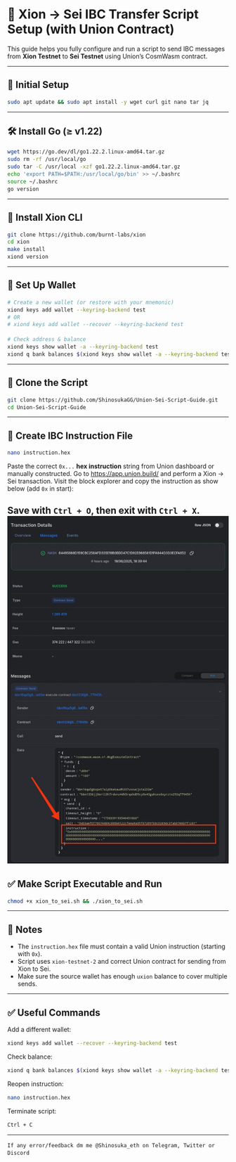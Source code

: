 # 🌉 Xion → Sei IBC Transfer Script Setup (with Union Contract)

This guide helps you fully configure and run a script to send IBC messages from **Xion Testnet** to **Sei Testnet** using Union’s CosmWasm contract.

---

## 🚀 Initial Setup

```bash
sudo apt update && sudo apt install -y wget curl git nano tar jq
```

---

## 🛠 Install Go (≥ v1.22)

```bash
wget https://go.dev/dl/go1.22.2.linux-amd64.tar.gz
sudo rm -rf /usr/local/go
sudo tar -C /usr/local -xzf go1.22.2.linux-amd64.tar.gz
echo 'export PATH=$PATH:/usr/local/go/bin' >> ~/.bashrc
source ~/.bashrc
go version
```

---

## 🧪 Install Xion CLI

```bash
git clone https://github.com/burnt-labs/xion
cd xion
make install
xiond version
```

---

## 🔐 Set Up Wallet

```bash
# Create a new wallet (or restore with your mnemonic)
xiond keys add wallet --keyring-backend test
# OR
# xiond keys add wallet --recover --keyring-backend test

# Check address & balance
xiond keys show wallet -a --keyring-backend test
xiond q bank balances $(xiond keys show wallet -a --keyring-backend test) --node https://rpc.xion-testnet-2.burnt.com:443
```

---

## 📜 Clone the Script

```bash
git clone https://github.com/ShinosukaGG/Union-Sei-Script-Guide.git
cd Union-Sei-Script-Guide
```

---

## 🧾 Create IBC Instruction File

```bash
nano instruction.hex
```

Paste the correct `0x...` **hex instruction** string from Union dashboard or manually constructed. Go to https://app.union.build/ and perform a Xion -> Sei transaction. Visit the block explorer and copy the instruction as show below (add `0x` in start):

Save with `Ctrl + O`, then exit with `Ctrl + X`.
![Preview](./image_instruction.jpg)
---

## ✅ Make Script Executable and Run

```bash
chmod +x xion_to_sei.sh && ./xion_to_sei.sh
```

---

## 🧠 Notes

- The `instruction.hex` file must contain a valid Union instruction (starting with `0x`).
- Script uses `xion-testnet-2` and correct Union contract for sending from Xion to Sei.
- Make sure the source wallet has enough `uxion` balance to cover multiple sends.

---

## ✅ Useful Commands

Add a different wallet:

```bash
xiond keys add wallet --recover --keyring-backend test
```

Check balance:

```bash
xiond q bank balances $(xiond keys show wallet -a --keyring-backend test) --node https://rpc.xion-testnet-2.burnt.com:443
```

Reopen instruction:

```bash
nano instruction.hex
```

Terminate script:

```bash
Ctrl + C
```

---

`If any error/feedback dm me @Shinosuka_eth on Telegram, Twitter or Discord`
